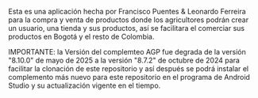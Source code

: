 Esta es una aplicación hecha por Francisco Puentes & Leonardo Ferreira para la compra y venta de productos donde los agricultores 
podrán crear un usuario, una tienda y sus productos, así se facilitara el comerciar sus productos en Bogotá y el resto de Colombia.

IMPORTANTE: la Versión del complemteo AGP fue degrada de la versión "8.10.0" de mayo de 2025 a la versión "8.7.2" de octubre de 2024 para facilitar la clonación de este repositorio y así después se podrá instalar el complemento más nuevo para este repositorio en el programa de Android Studio y su actualización vigente en el tiempo.
